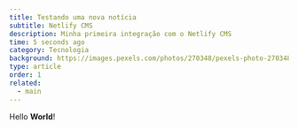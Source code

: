 ```yaml
---
title: Testando uma nova notícia
subtitle: Netlify CMS
description: Minha primeira integração com o Netlify CMS
time: 5 seconds ago
category: Tecnologia
background: https://images.pexels.com/photos/270348/pexels-photo-270348.jpeg?cs=srgb&dl=pexels-pixabay-270348.jpg&fm=jpg
type: article
order: 1
related:
  - main
---
```

H﻿ello **World**!